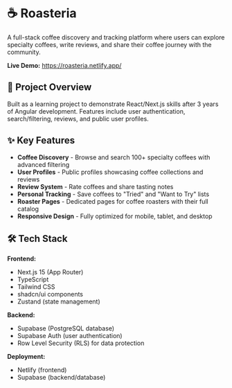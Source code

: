# ☕ Roasteria

A full-stack coffee discovery and tracking platform where users can explore specialty coffees, write reviews, and share their coffee journey with the community.

**Live Demo:** https://roasteria.netlify.app/

## 🎯 Project Overview

Built as a learning project to demonstrate React/Next.js skills after 3 years of Angular development. Features include user authentication, search/filtering, reviews, and public user profiles.

## ✨ Key Features

- **Coffee Discovery** - Browse and search 100+ specialty coffees with advanced filtering
- **User Profiles** - Public profiles showcasing coffee collections and reviews
- **Review System** - Rate coffees and share tasting notes
- **Personal Tracking** - Save coffees to "Tried" and "Want to Try" lists
- **Roaster Pages** - Dedicated pages for coffee roasters with their full catalog
- **Responsive Design** - Fully optimized for mobile, tablet, and desktop

## 🛠️ Tech Stack

**Frontend:**
- Next.js 15 (App Router)
- TypeScript
- Tailwind CSS
- shadcn/ui components
- Zustand (state management)

**Backend:**
- Supabase (PostgreSQL database)
- Supabase Auth (user authentication)
- Row Level Security (RLS) for data protection

**Deployment:**
- Netlify (frontend)
- Supabase (backend/database)
